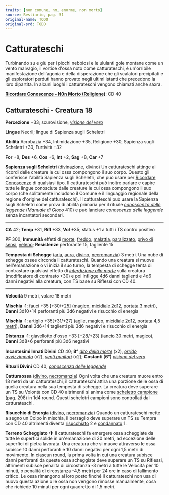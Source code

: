 ```yaml
---
traits: [non comune, nm, enorme, non morto]
source: Bestiario, pag. 51
original-name: TODO
original-srd: TODO
---
```


# Catturateschi

Turbinando su e giù per i picchi nebbiosi e le ululanti gole montane come un
vento malvagio, il vortice d'ossa noto come catturateschi, è un'orribile
manifestazione dell'agonia e della disperazione che gli scalatori precipitati e
gli esploratori perduti hanno provato negli ultimi istanti che precedono la loro
dipartita. In alcuni luoghi i catturateschi vengono chiamati anche saxra.

**[Ricordare Conoscenze - N0n Morto (Religione)](/azioni/abilita/ricordare-conoscenze)**:
CD 40

## Catturateschi - Creatura 18

**Percezione** +33; scurovisione,
_[visione del vero](/incantesimi/visione-del-vero)_

**Lingue** Necril; lingue di Sapienza sugli Scheletri

**Abilità** Acrobazia +34, Intimidazione +35, Religione +30, Sapienza sugli
Scheletri +30, Furtività +32

**For** +8, **Des** +6, **Cos** +6, **Int** +2, **Sag** +8, **Car** +7

**Sapienza sugli Scheletri** ([divinazione](/tratti/divinazione),
[divino](/tratti/divino)) Un catturateschi attinge ai ricordi delle creature le
cui ossa compongono il suo corpo. Questo gli conferisce l'abilità Sapienza sugli
Scheletri, che può usare per
[Ricordare Conoscenze](/azioni/abilita/ricordare-conoscenze) di qualsiasi tipo.
Il catturateschi può inoltre parlare e capire tutte le lingue conosciute dalle
creature le cui ossa compongono il suo corpo (che solitamente includono il
Comune e il linguaggio regionale della regione d'origine del catturateschi). Il
catturateschi può usare la Sapienza sugli Scheletri come prova di abilità
primaria per il rituale _[conoscenza delle leggende](/incantesimi/rituali)_
(_Manuale di Gioco_ 410) e può lanciare _conoscenza delle leggende_ senza
incantatori secondari.

---

**CA** 42; **Temp** +31, **Rifl** +33, **Vol** +35; status +1 a tutti i TS
contro positivo

**PF** 300; **Immunità** effetti di [morte](/tratti/morte),
[freddo](/tratti/freddo), [malattia](/tratti/malattia),
[paralizzato](/condizioni/paralizzato),
[privo di sensi](/condizioni/privo-di-sensi), [veleno](/tratti/veleno);
**Resistenze** perforante 15, tagliente 15

**Tempesta di Schegge** ([aria](/tratti/aria), [aura](/tratti/aura),
[divino](/tratti/divino), [necromanzia](/tratti/necromanzia)) 3 metri. Una nube
di schegge ossee circonda il catturateschi. Quando una creatura si muove
nell'emanazione o vi inizia il suo turno, la tempesta di schegge tenta di
contrastare qualsiasi effetto di
_[interdizione alla morte](/incantesimi/interdizione-alla-morte)_ sulla creatura
(modificatore di contrasto +30) e poi infligge 4d6 danni taglienti e 4d6 danni
negativi alla creatura, con TS base su Riflessi con CD 40.

---

**Velocità** 9 metri, volare 18 metri

**Mischia** :1: fauci +35 \[+30/+25] ([magico](/tratti/magico),
[micidiale 2d12](/tratti/micidiale), [portata 3 metri](/tratti/portata)),
**Danni** 3d10+14 perforanti più 3d6 negativi e risucchio di energia

**Mischia** :1: artiglio +35\[+31/+27] ([agile](/tratti/agile),
[magico](/tratti/magico), [micidiale 2d12](/tratti/micidiale),
[portata 4,5 metri](/tratti/portata)), **Danni** 3d6+14 taglienti più 3d6
negativi e risucchio di energia

**Distanza** :1: giavellotto d'osso +33 \[+28/+23]
([lancio 30 metri](/tratti/lancio), [magico](/tratti/magico)), **Danni** 3d8+6
perforanti più 3d6 negativi

**Incantesimi Innati Divini** CD 40; **8°**
_[dito della morte](/incantesimi/dito-della-morte)_ (x2),
_[orrido avvizzimento](/incantesimi/orrido-avvizzimento)_ (x2),
_[venti punitori](/incantesimi/venti-punitori)_ (x2); **Costanti (6°)**
_[visione del vero](/incantesimi/visione-del-vero)_

**Rituali Divini** CD 40; _[conoscenza delle leggende](/incantesimi/rituali)_

**Catturaossa** ([divino](/tratti/divino), [necromanzia](/tratti/necromanzia))
Ogni volta che una creatura muore entro 18 metri da un catturateschi, il
catturateschi attira una porzione delle ossa di quella creatura nella sua
tempesta di schegge. La creatura deve superare un TS su Volontà con CD 40
altrimenti si anima come [scheletro campione](/creature/scheletro-campione)
(pag. 298) in 1d4 round. Questi scheletri campioni sono controllati dal
catturateschi.

**Risucchio di Energia** ([divino](/tratti/divino),
[necromanzia](/tratti/necromanzia)) Quando un catturateschi mette a segno un
Colpo in mischia, il bersaglio deve superare un TS su Tempra con CD 40
altrimenti diventa [risucchiato](/condizioni/risucchiato) 2 e
[condannato](/condizioni/condannato) 1.

**Terreno Scheggiato** **:1:** Il catturateschi fa emergere ossa scheggiate da
tutte le superfici solide in un'emanazione di 30 metri, ad eccezione delle
superfici di pietra lavorata. Una creatura che si muove attraverso le ossa
subisce 10 danni perforanti e 10 danni negativi per ogni 1,5 metri di movimento.
ln ciascun round, la prima volta in cui una creatura subisce danni perforanti da
queste ossa scheggiate deve superare un TS su Riflessi, altrimenti subisce
penalità di circostanza -3 metri a tutte le Velocità per 10 minuti, o penalità
di circostanza -4,5 metri per 24 ore in caso di fallimento critico. Le ossa
rimangono al loro posto finché il catturateschi non usa di nuovo questa azione o
le ossa non vengono rimosse manualmente, cosa che richiede 10 minuti per ogni
quadretto di 1,5 metri.
